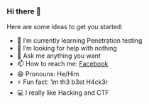 ### Hi there 👋

Here are some ideas to get you started:

- 🌱 I’m currently learning Penetration testing
- 🤔 I’m looking for help with nothing
- 💬 Ask me anything you want
- 📫 How to reach me: [Facebook](https://www.facebook.com/craftingkawailpvpvn/)
- 😄 Pronouns: He/Him
- ⚡ Fun fact: 1m th3 b3st H4ck3r
- 💻 I really like Hacking and CTF
